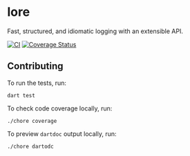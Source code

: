 # lore

Fast, structured, and idiomatic logging with an extensible API.

[![CI](https://github.com/matanlurey/lore.dart/actions/workflows/check.yaml/badge.svg)](https://github.com/matanlurey/lore.dart/actions/workflows/check.yaml)
[![Coverage Status](https://coveralls.io/repos/github/matanlurey/lore.dart/badge.svg?branch=main)](https://coveralls.io/github/matanlurey/lore.dart?branch=main)

<!--
[![Pub Package](https://img.shields.io/pub/v/lore.svg)](https://pub.dev/packages/lore)
[![Dartdoc reference](https://img.shields.io/badge/dartdoc-reference-blue.svg)](https://pub.dev/documentation/lore/latest/)
-->

<!--

## Features

TODO: Document what the package does, include screenshots, etc.

## Usage

```dart
import 'package:lore/lore.dart';
```

-->

## Contributing

To run the tests, run:

```shell
dart test
```

To check code coverage locally, run:

```shell
./chore coverage
```

To preview `dartdoc` output locally, run:

```shell
./chore dartodc
```
